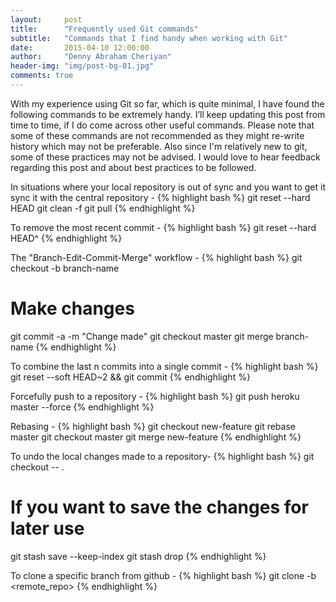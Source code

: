```yaml
---
layout:     post
title:      "Frequently used Git commands"
subtitle:   "Commands that I find handy when working with Git"
date:       2015-04-10 12:00:00
author:     "Denny Abraham Cheriyan"
header-img: "img/post-bg-01.jpg"
comments: true
---
```


With my experience using Git so far, which is quite minimal, I have found the following commands to be extremely handy. I’ll keep updating this post from time to time, if I do come across other useful commands. Please note that some of these commands are not recommended as they might re-write history which may not be preferable. Also since I'm relatively new to git, some of these practices may not be advised. I would love to hear feedback regarding this post and about best practices to be followed.


In situations where your local repository is out of sync and you want to get it sync it with the central repository -
{% highlight bash %}
git reset --hard HEAD
git clean -f
git pull
{% endhighlight %}


To remove the most recent commit - 
{% highlight bash %}
git reset --hard HEAD^
{% endhighlight %}


The "Branch-Edit-Commit-Merge" workflow - 
{% highlight bash %}
git checkout -b branch-name
# Make changes
git commit -a -m "Change made"
git checkout master
git merge branch-name
{% endhighlight %}


To combine the last n commits into a single commit -
{% highlight bash %}
git reset --soft HEAD~2 &&
git commit
{% endhighlight %}


Forcefully push to a repository -
{% highlight bash %}
git push heroku master --force
{% endhighlight %}


Rebasing - 
{% highlight bash %}
git checkout new-feature
git rebase master
git checkout master
git merge new-feature
{% endhighlight %}


To undo the local changes made to a repository- 
{% highlight bash %}
git checkout -- .
# If you want to save the changes for later use
git stash save --keep-index
git stash drop
{% endhighlight %}


To clone a specific branch from github - 
{% highlight bash %}
git clone -b <branch> <remote_repo>
{% endhighlight %}
